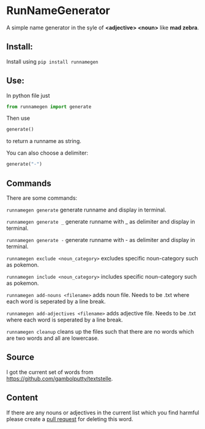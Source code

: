 # RunNameGenerator
A simple name generator in the syle of **\<adjective\> \<noun\>** like **mad zebra**.

## Install:

Install using `pip install runnamegen`

## Use:

In python file just
```python
from runnamegen import generate
```
Then use
```python
generate()
```
to return a runname as string.

You can also choose a delimiter:

```python
generate("-")
```

## Commands

There are some commands:

`runnamegen generate` generate runname and display in terminal.

`runnamegen generate _` generate runname with _ as delimiter and display in terminal.

`runnamegen generate -` generate runname with - as delimiter and display in terminal.

`runnamegen exclude <noun_category>` excludes specific noun-category such as pokemon.

`runnamegen include <noun_category>` includes specific noun-category such as pokemon. 

`runnamegen add-nouns <filename>` adds noun file. Needs to be .txt where each word is seperated by a line break. 

`runnamegen add-adjectives <filename>` adds adjective file. Needs to be .txt where each word is seperated by a line break.

`runnamegen cleanup` cleans up the files such that there are no words which are two words and all are lowercase.

## Source

I got the current set of words from https://github.com/gambolputty/textstelle.

## Content

If there are any nouns or adjectives in the current list which you find harmful please create a  [pull request](https://docs.github.com/en/pull-requests/collaborating-with-pull-requests/proposing-changes-to-your-work-with-pull-requests/about-pull-requests) for deleting this word.
